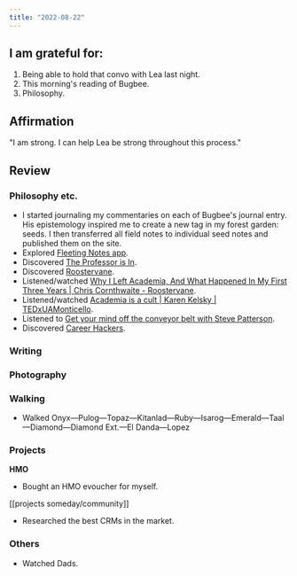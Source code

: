 ```yaml
---
title: "2022-08-22"
---
```

## I am grateful for:
1. Being able to hold that convo with Lea last night.
2. This morning's reading of Bugbee.
3. Philosophy.

## Affirmation

"I am strong. I can help Lea be strong throughout this process."

## Review
### Philosophy etc.
- I started journaling my commentaries on each of Bugbee's journal entry. His epistemology inspired me to create a new tag in my forest garden: seeds. I then transferred all field notes to individual seed notes and published them on the site.
- Explored [Fleeting Notes app](https://fleetingnotes.app/pricing/).
- Discovered [The Professor is In](https://theprofessorisin.com/).
- Discovered [Roostervane](https://theprofessorisin.com/).
- Listened/watched [Why I Left Academia, And What Happened In My First Three Years | Chris Cornthwaite - Roostervane](https://www.youtube.com/watch?v=xYWTNhtU-SI "Why I Left Academia, And What Happened In My First Three Years | Chris Cornthwaite - Roostervane").
- Listened/watched [Academia is a cult | Karen Kelsky | TEDxUAMonticello](https://www.youtube.com/watch?v=ghAhEBH3MDw "Academia is a cult | Karen Kelsky | TEDxUAMonticello").
- Listened to [Get your mind off the conveyor belt with Steve Patterson](https://www.youtube.com/watch?v=Z8zOs0OVrpo "Get your mind off the conveyor belt with Steve Patterson").
- Discovered [Career Hackers](https://careerhackers.com/top-communities/).

### Writing

### Photography

### Walking
- Walked Onyx—Pulog—Topaz—Kitanlad—Ruby—Isarog—Emerald—Taal—Diamond—Diamond Ext.—El Danda—Lopez

### Projects

**HMO**
- Bought an HMO evoucher for myself.

[[projects someday/community]]
- Researched the best CRMs in the market.

### Others
- Watched Dads.
